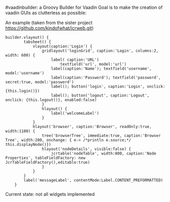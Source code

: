 #vaadinbuilder: a Groovy Builder for Vaadin
Goal is to make the creation of vaadin GUIs as clutterless as possible:

An example (taken from the sister project https://github.com/kindofwhat/jcrweb.git)


    builder.vlayout() {
			tabsheet() {
				vlayout(caption:'Login') {
					gridlayout('loginGrid', caption:'Login', columns:2, width: 600) {
						label( caption:'URL')
							textfield('url', model:'url')
						label(caption:'Name'); textfield('username', model:'username')
						label(caption:'Password'); textfield('password', secret:true, model:'password')
						label(); button('login', caption:'Login', onclick: {this.login()})
						label(); button('logout', caption:'Logout', onclick: {this.logout()}, enabled:false)
					}
					hlayout() {
						label('welcomeLabel')
					}
				} 
				hlayout('browser', caption:'Browser', readOnly:true, width:1100) {
					tree('browserTree', immediate:true, caption:'Browser Tree', width:200, onchange: { e-> /*println e.source;*/ this.displayNode()})
					hlayout('nodeDetails', visible:false) {
						jcrtable('nodeTable', width:800, caption:'Node Properties', tableFieldFactory: new JcrTableFieldFactory(),editable:true) 
					}
				}
			}
			label('messageLabel', contentMode:Label.CONTENT_PREFORMATTED)
		}
		
		
Current state: not all widgets implemented

